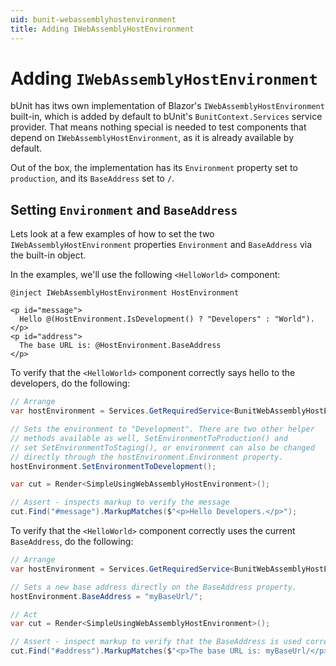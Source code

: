 ```yaml
---
uid: bunit-webassemblyhostenvironment
title: Adding IWebAssemblyHostEnvironment
---
```


# Adding `IWebAssemblyHostEnvironment`

bUnit has itws own implementation of Blazor's `IWebAssemblyHostEnvironment` built-in, which is added by default to bUnit's `BunitContext.Services` service provider. That means nothing special is needed to test components that depend on `IWebAssemblyHostEnvironment`, as it is already available by default.

Out of the box, the implementation has its `Environment` property set to `production`, and its `BaseAddress` set to `/`.

## Setting `Environment` and `BaseAddress`

Lets look at a few examples of how to set the two `IWebAssemblyHostEnvironment` properties `Environment` and `BaseAddress` via the built-in object.

In the examples, we'll use the following `<HelloWorld>` component:

```cshtml
@inject IWebAssemblyHostEnvironment HostEnvironment

<p id="message">
  Hello @(HostEnvironment.IsDevelopment() ? "Developers" : "World"). 
</p>
<p id="address">
  The base URL is: @HostEnvironment.BaseAddress
</p>
```

To verify that the `<HelloWorld>` component correctly says hello to the developers, do the following:

```csharp
// Arrange
var hostEnvironment = Services.GetRequiredService<BunitWebAssemblyHostEnvironment>();

// Sets the environment to "Development". There are two other helper 
// methods available as well, SetEnvironmentToProduction() and 
// set SetEnvironmentToStaging(), or environment can also be changed
// directly through the hostEnvironment.Environment property.
hostEnvironment.SetEnvironmentToDevelopment();

var cut = Render<SimpleUsingWebAssemblyHostEnvironment>();

// Assert - inspects markup to verify the message
cut.Find("#message").MarkupMatches($"<p>Hello Developers.</p>");
```

To verify that the `<HelloWorld>` component correctly uses the current `BaseAddress`, do the following:

```csharp
// Arrange
var hostEnvironment = Services.GetRequiredService<BunitWebAssemblyHostEnvironment>();

// Sets a new base address directly on the BaseAddress property.
hostEnvironment.BaseAddress = "myBaseUrl/";

// Act
var cut = Render<SimpleUsingWebAssemblyHostEnvironment>();

// Assert - inspect markup to verify that the BaseAddress is used correctly.
cut.Find("#address").MarkupMatches($"<p>The base URL is: myBaseUrl/</p>");
```
